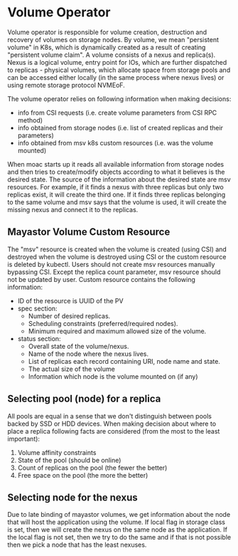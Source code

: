 # Volume Operator

Volume operator is responsible for volume creation, destruction and recovery of
volumes on storage nodes.  By volume, we mean "persistent volume" in K8s, which
is dynamically created as a result of creating "persistent volume claim". A
volume consists of a nexus and replica(s). Nexus is a logical volume, entry
point for IOs, which are further dispatched to replicas - physical volumes,
which allocate space from storage pools and can be accessed either locally (in
the same process where nexus lives) or using remote storage protocol NVMEoF.

The volume operator relies on following information when making decisions:

* info from CSI requests (i.e. create volume parameters from CSI RPC method)
* info obtained from storage nodes (i.e. list of created replicas and their parameters)
* info obtained from msv k8s custom resources (i.e. was the volume mounted)

When moac starts up it reads all available information from storage nodes and
then tries to create/modify objects according to what it believes is the desired
state. The source of the information about the desired state are msv resources.
For example, if it finds a nexus with three replicas but only two replicas exist,
it will create the third one. If it finds three replicas belonging to the same
volume and msv says that the volume is used, it will create the missing nexus
and connect it to the replicas.

## Mayastor Volume Custom Resource

The "msv" resource is created when the volume is created (using CSI) and
destroyed when the volume is destroyed using CSI or the custom resource is
deleted by kubectl. Users should not create msv resources manually bypassing
CSI.  Except the replica count parameter, msv resource should not be updated by
user.  Custom resource contains the following information:

* ID of the resource is UUID of the PV
* spec section:
    * Number of desired replicas.
    * Scheduling constraints (preferred/required nodes).
    * Minimum required and maximum allowed size of the volume.
* status section:
    * Overall state of the volume/nexus.
    * Name of the node where the nexus lives.
    * List of replicas each record containing URI, node name and state.
    * The actual size of the volume
    * Information which node is the volume mounted on (if any)

## Selecting pool (node) for a replica

All pools are equal in a sense that we don't distinguish between pools backed
by SSD or HDD devices. When making decision about where to place a replica
following facts are considered (from the most to the least important):

1. Volume affinity constraints
2. State of the pool (should be online)
3. Count of replicas on the pool (the fewer the better)
4. Free space on the pool (the more the better)

## Selecting node for the nexus

Due to late binding of mayastor volumes, we get information about the node
that will host the application using the volume. If local flag in storage
class is set, then we will create the nexus on the same node as the
application. If the local flag is not set, then we try to do the same and
if that is not possible then we pick a node that has the least nexuses.
